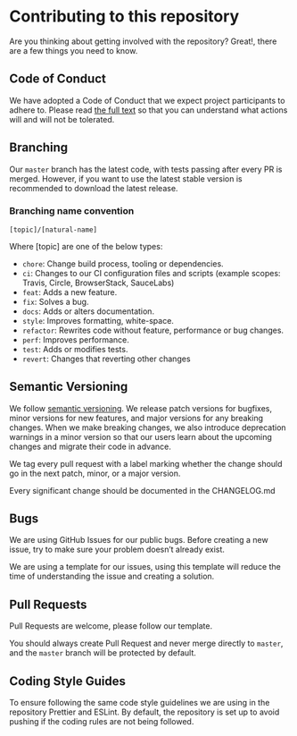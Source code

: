 # Contributing to this repository

Are you thinking about getting involved with the repository? Great!, there are a few things you need to know.

## Code of Conduct

We have adopted a Code of Conduct that we expect project participants to adhere to. Please read [the full text](CODE_OF_CONDUCT.md) so that you can understand what actions will and will not be tolerated.

## Branching

Our `master` branch has the latest code, with tests passing after every PR is merged. However, if you want to use the latest stable version is recommended to download the latest release.

### Branching name convention

`[topic]/[natural-name]`

Where [topic] are one of the below types:

- `chore`: Change build process, tooling or dependencies.
- `ci`: Changes to our CI configuration files and scripts (example scopes: Travis, Circle, BrowserStack, SauceLabs)
- `feat`: Adds a new feature.
- `fix`: Solves a bug.
- `docs`: Adds or alters documentation.
- `style`: Improves formatting, white-space.
- `refactor`: Rewrites code without feature, performance or bug changes.
- `perf`: Improves performance.
- `test`: Adds or modifies tests.
- `revert`: Changes that reverting other changes

## Semantic Versioning

We follow [semantic versioning](http://semver.org/). We release patch versions for bugfixes, minor versions for new features, and major versions for any breaking changes. When we make breaking changes, we also introduce deprecation warnings in a minor version so that our users learn about the upcoming changes and migrate their code in advance.

We tag every pull request with a label marking whether the change should go in the next patch, minor, or a major version.

Every significant change should be documented in the CHANGELOG.md

## Bugs

We are using GitHub Issues for our public bugs. Before creating a new issue, try to make sure your problem doesn’t already exist.

We are using a template for our issues, using this template will reduce the time of understanding the issue and creating a solution.

## Pull Requests

Pull Requests are welcome, please follow our template.

You should always create Pull Request and never merge directly to `master`, and the `master` branch will be protected by default.

## Coding Style Guides

To ensure following the same code style guidelines we are using in the repository Prettier and ESLint. By default, the repository is set up to avoid pushing if the coding rules are not being followed.
